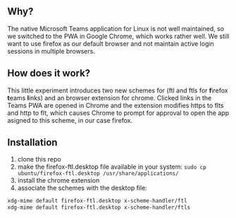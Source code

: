 ## Why?

The native Microsoft Teams application for Linux is not well maintained, so we switched to the PWA in Google Chrome, which works rather well.
We still want to use firefox as our default browser and not maintain active login sessions in multiple browsers.

## How does it work?

This little experiment introduces two new schemes for (ftl and ftls for **f**irefox **t**eams **l**inks) and an browser extension for chrome. Clicked links in the Teams PWA are opened in Chrome and the extension modifies https to flts and http to flt, which causes Chrome to prompt for approval to open the app asigned to this scheme, in our case firefox.

## Installation

1. clone this repo
1. make the firefox-ftl.desktop file available in your system: `sudo cp ubuntu/firefox-ftl.desktop /usr/share/applications/`
1. install the chrome extension
1. associate the schemes with the desktop file:
```BASH
xdg-mime default firefox-ftl.desktop x-scheme-handler/ftl
xdg-mime default firefox-ftl.desktop x-scheme-handler/ftls
```
